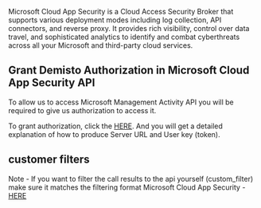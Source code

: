 Microsoft Cloud App Security is a Cloud Access Security Broker that supports various deployment modes including log collection, 
API connectors, and reverse proxy. It provides rich visibility, control over data travel, 
and sophisticated analytics to identify and combat cyberthreats across all your Microsoft and third-party cloud services.

## Grant Demisto Authorization in Microsoft Cloud App Security API
To allow us to access Microsoft Management Activity API you will be required to give us authorization to access it.

To grant authorization, click the [HERE](https://docs.microsoft.com/en-us/cloud-app-security/api-authentication).
And you will get a detailed explanation of how to produce Server URL and User key (token).


## customer filters
Note - If you want to filter the call results to the api yourself (custom_filter) make sure it matches 
the filtering format Microsoft Cloud App Security - [HERE](https://docs.microsoft.com/en-us/cloud-app-security/api-alerts#filters)

